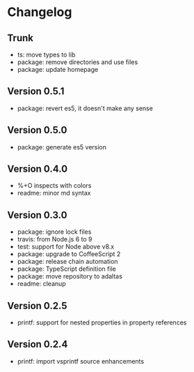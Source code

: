 
# Changelog

## Trunk

* ts: move types to lib
* package: remove directories and use files
* package: update homepage

## Version 0.5.1

* package: revert es5, it doesn't make any sense

## Version 0.5.0

* package: generate es5 version

## Version 0.4.0

* %+O inspects with colors
* readme: minor md syntax

## Version 0.3.0

* package: ignore lock files
* travis: from Node.js 6 to 9
* test: support for Node above v8.x
* package: upgrade to CoffeeScript 2
* package: release chain automation
* package: TypeScript definition file
* package: move repository to adaltas
* readme: cleanup

## Version 0.2.5

* printf: support for nested properties in property references

## Version 0.2.4

* printf: import vsprintf source enhancements
